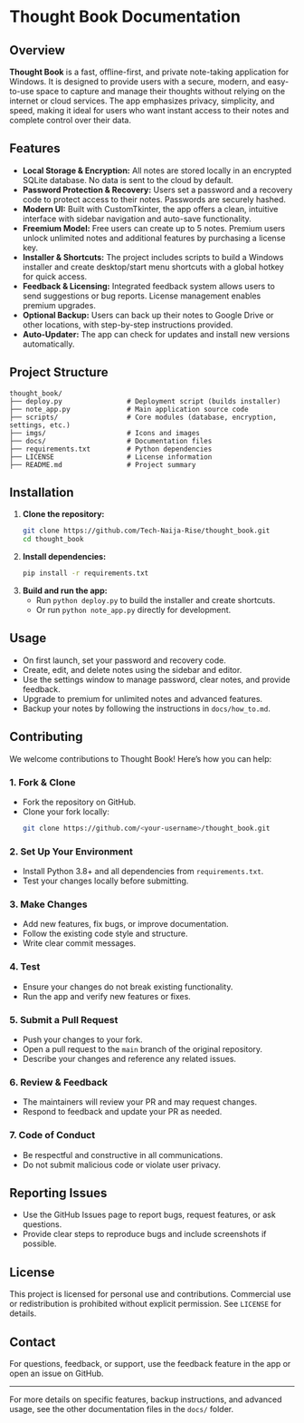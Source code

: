 # Thought Book Documentation

## Overview

**Thought Book** is a fast, offline-first, and private note-taking application for Windows. It is designed to provide users with a secure, modern, and easy-to-use space to capture and manage their thoughts without relying on the internet or cloud services. The app emphasizes privacy, simplicity, and speed, making it ideal for users who want instant access to their notes and complete control over their data.

## Features

- **Local Storage & Encryption:** All notes are stored locally in an encrypted SQLite database. No data is sent to the cloud by default.
- **Password Protection & Recovery:** Users set a password and a recovery code to protect access to their notes. Passwords are securely hashed.
- **Modern UI:** Built with CustomTkinter, the app offers a clean, intuitive interface with sidebar navigation and auto-save functionality.
- **Freemium Model:** Free users can create up to 5 notes. Premium users unlock unlimited notes and additional features by purchasing a license key.
- **Installer & Shortcuts:** The project includes scripts to build a Windows installer and create desktop/start menu shortcuts with a global hotkey for quick access.
- **Feedback & Licensing:** Integrated feedback system allows users to send suggestions or bug reports. License management enables premium upgrades.
- **Optional Backup:** Users can back up their notes to Google Drive or other locations, with step-by-step instructions provided.
- **Auto-Updater:** The app can check for updates and install new versions automatically.

## Project Structure

```
thought_book/
├── deploy.py                # Deployment script (builds installer)
├── note_app.py              # Main application source code
├── scripts/                 # Core modules (database, encryption, settings, etc.)
├── imgs/                    # Icons and images
├── docs/                    # Documentation files
├── requirements.txt         # Python dependencies
├── LICENSE                  # License information
├── README.md                # Project summary
```

## Installation

1. **Clone the repository:**
   ```bash
   git clone https://github.com/Tech-Naija-Rise/thought_book.git
   cd thought_book
   ```
2. **Install dependencies:**
   ```bash
   pip install -r requirements.txt
   ```
3. **Build and run the app:**
   - Run `python deploy.py` to build the installer and create shortcuts.
   - Or run `python note_app.py` directly for development.

## Usage

- On first launch, set your password and recovery code.
- Create, edit, and delete notes using the sidebar and editor.
- Use the settings window to manage password, clear notes, and provide feedback.
- Upgrade to premium for unlimited notes and advanced features.
- Backup your notes by following the instructions in `docs/how_to.md`.

## Contributing

We welcome contributions to Thought Book! Here’s how you can help:

### 1. Fork & Clone
- Fork the repository on GitHub.
- Clone your fork locally:
  ```bash
  git clone https://github.com/<your-username>/thought_book.git
  ```

### 2. Set Up Your Environment
- Install Python 3.8+ and all dependencies from `requirements.txt`.
- Test your changes locally before submitting.

### 3. Make Changes
- Add new features, fix bugs, or improve documentation.
- Follow the existing code style and structure.
- Write clear commit messages.

### 4. Test
- Ensure your changes do not break existing functionality.
- Run the app and verify new features or fixes.

### 5. Submit a Pull Request
- Push your changes to your fork.
- Open a pull request to the `main` branch of the original repository.
- Describe your changes and reference any related issues.

### 6. Review & Feedback
- The maintainers will review your PR and may request changes.
- Respond to feedback and update your PR as needed.

### 7. Code of Conduct
- Be respectful and constructive in all communications.
- Do not submit malicious code or violate user privacy.

## Reporting Issues

- Use the GitHub Issues page to report bugs, request features, or ask questions.
- Provide clear steps to reproduce bugs and include screenshots if possible.

## License

This project is licensed for personal use and contributions. Commercial use or redistribution is prohibited without explicit permission. See `LICENSE` for details.

## Contact

For questions, feedback, or support, use the feedback feature in the app or open an issue on GitHub.

---

For more details on specific features, backup instructions, and advanced usage, see the other documentation files in the `docs/` folder.
